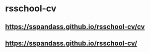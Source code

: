# rsschool-cv
## https://sspandass.github.io/rsschool-cv/cv
## https://sspandass.github.io/rsschool-cv/
